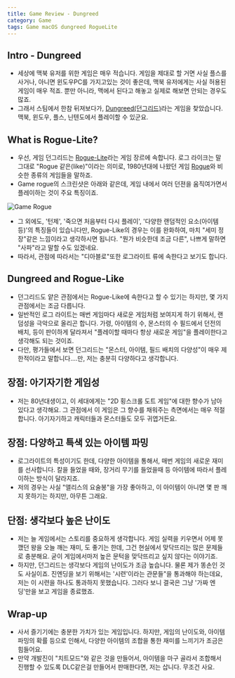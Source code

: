 ```yaml
---
title: Game Review - Dungreed
category: Game
tags: Game macOS dungreed RogueLite
---
```


## Intro - Dungreed

- 세상에 맥북 유저를 위한 게임은 매우 적습니다. 게임을 제대로 할 거면 사실 플스를 사거나, 아니면 윈도우PC를 가지고있는 것이 좋은데, 맥북 유저에게는 사실 허용된 게임이 매우 적죠. 뿐만 아니라, 맥에서 된다고 해놓고 실제로 해보면 안되는 경우도 많죠.
- 그래서 스팀에서 한참 뒤져보다가, [Dungreed(던그리드)](https://namu.wiki/w/%EB%8D%98%EA%B7%B8%EB%A6%AC%EB%93%9C)라는 게임을 찾았습니다. 맥북, 윈도우, 플스, 닌텐도에서 플레이할 수 있군요.

## What is Rogue-Lite? 

- 우선, 게임 던그리드는 [Rogue-Lite](https://namu.wiki/w/%EB%A1%9C%EA%B7%B8%EB%9D%BC%EC%9D%B4%ED%81%AC)라는 게임 장르에 속합니다. 로그 라이크는 말 그대로 "Rogue 같은(like)"이라는 의미로, 1980년대에 나왔던 게임 [Rogue](https://en.wikipedia.org/wiki/Rogue_(video_game))와 비슷한 종류의 게임들을 말하죠.
- Game rogue의 스크린샷은 아래와 같은데, 게임 내에서 여러 던젼을 움직여가면서 플레이하는 것이 주요 특징이죠.

![Game Rogue](https://upload.wikimedia.org/wikipedia/commons/thumb/1/17/Rogue_Screen_Shot_CAR.PNG/440px-Rogue_Screen_Shot_CAR.PNG)

- 그 외에도, '턴제', '죽으면 처음부터 다시 플레이', '다양한 랜덤적인 요소(아이템 등)'의 특징들이 있습니다만, Rogue-Like의 경우는 이를 완화하여, 마치 "세미 정장"같은 느낌이라고 생각하시면 됩니다. "뭔가 비슷한데 조금 다른", 나쁘게 말하면 "사파"라고 말할 수도 있겠네요.
- 따라서, 관점에 따라서는 "디아블로"또한 로그라이트 류에 속한다고 보기도 합니다.

## Dungreed and Rogue-Like

- 던그리드도 얕은 관점에서는 Rogue-Like에 속한다고 할 수 있기는 하지만, 몇 가지 관점에서는 조금 다릅니다. 
- 일반적인 로그 라이트는 매번 게임마다 새로운 게임처럼 보여지게 하기 위해서, 랜덤성을 극악으로 올리곤 합니다. 가령, 아이템의 수, 몬스터의 수 필드에서 던전의 배치, 등이 판이하게 달라져서 "플레이할 때마다 항상 새로운 게임"을 플레이한다고 생각해도 되는 것이죠.
- 다만, 평가들에서 보면 던그리드는 "몬스터, 아이템, 필드 배치의 다양성"이 매우 제한적이라고 말합니다....만, 저는 충분히 다양하다고 생각합니다.

## 장점: 아기자기한 게임성

- 저는 80년대생이고, 이 세대에게는 "2D 횡스크롤 도트 게임"에 대한 향수가 남아 있다고 생각해요. 그 관점에서 이 게임은 그 향수를 채워주는 측면에서는 매우 적절합니다. 아기자기하고 캐릭터들과 몬스터들도 모두 귀엽거든요.

## 장점: 다양하고 특색 있는 아이템 파밍

- 로그라이트의 특성이기도 한데, 다양한 아이템을 통해서, 매번 게임의 새로운 재미를 선사합니다. 칼을 들었을 때와, 장거리 무기를 들었을때 등 아이템에 따라서 플레이하는 방식이 달라지죠. 
- 저의 경우는 사실 "앨리스의 요술봉"을 가장 좋아하고, 이 아이템이 아니면 몇 판 깨지 못하기는 하지만, 아무튼 그래요.

## 단점: 생각보다 높은 난이도

- 저는 늘 게임에서는 스토리를 중요하게 생각합니다. 게임 실력을 키우면서 어제 못 깼던 왕을 오늘 깨는 재미, 도 좋기는 한데, 그건 현실에서 맞닥뜨리는 많은 문제들로 충분해요. 굳이 게임에서마저 높은 문턱을 맞닥뜨리고 싶지 않다는 이야기죠.
- 하지만, 던그리드는 생각보다 게임의 난이도가 조금 높습니다. 물론 제가 똥손인 것도 사실이죠. 진엔딩을 보기 위해서는 '시련'이라는 관문들"을 통과해야 하는데요, 저는 이 시련을 하나도 통과하지 못했습니다. 그러다 보니 결국은 그냥 '가짜 엔딩'만을 보고 게임을 종료했죠.

## Wrap-up

- 사서 즐기기에는 충분한 가치가 있는 게임입니다. 하지만, 게임의 난이도와, 아이템 파밍의 확률 등으로 인해서, 다양한 아이템의 조합을 통한 재미를 느끼기가 조금은 힘들어요.
- 만약 개발진이 "치트모드"와 같은 것을 만들어서, 아이템을 마구 골라서 조합해서 진행할 수 있도록 DLC같은걸 만들어서 판매한다면, 저는 삽니다. 무조건 사요.
